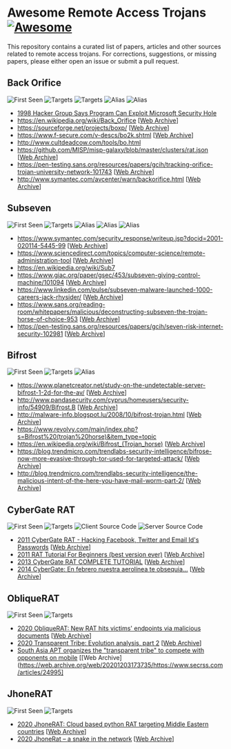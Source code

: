 # Awesome Remote Access Trojans [![Awesome](https://awesome.re/badge.svg)](https://awesome.re)

This repository contains a curated list of papers, articles and other sources related to remote access trojans. For corrections, suggestions, or missing papers, please either open an issue or submit a pull request.

## Back Orifice
![First Seen](https://img.shields.io/badge/Year-1998-blue) ![Targets](https://img.shields.io/badge/Targets-Windows-orange) ![Targets](https://img.shields.io/badge/Targets-Unix-orange) ![Alias](https://img.shields.io/badge/Alias-BO2K-503040) ![Alias](https://img.shields.io/badge/Alias-Body%20Odour-503040) 

* [1998 Hacker Group Says Program Can Exploit Microsoft Security Hole](https://archive.nytimes.com/www.nytimes.com/library/tech/98/08/cyber/articles/04hacker.html)
* https://en.wikipedia.org/wiki/Back_Orifice [[Web Archive](https://web.archive.org/web/20200429081647/https://en.wikipedia.org/wiki/Back_Orifice)] 
* https://sourceforge.net/projects/boxp/ [[Web Archive](https://web.archive.org/web/20160731115412/https://sourceforge.net/projects/boxp/)] 
* https://www.f-secure.com/v-descs/bo2k.shtml [[Web Archive](https://web.archive.org/web/20191227143749/https://www.f-secure.com/v-descs/bo2k.shtml)] 
* http://www.cultdeadcow.com/tools/bo.html
* https://github.com/MISP/misp-galaxy/blob/master/clusters/rat.json [[Web Archive](https://web.archive.org/web/20200518134647/https://github.com/MISP/misp-galaxy/blob/master/clusters/rat.json)] 
* https://pen-testing.sans.org/resources/papers/gcih/tracking-orifice-trojan-university-network-101743 [[Web Archive](https://web.archive.org/web/20190608080456/https://pen-testing.sans.org/resources/papers/gcih/tracking-orifice-trojan-university-network-101743)]
* http://www.symantec.com/avcenter/warn/backorifice.html [[Web Archive](https://web.archive.org/web/20190608080457/http://www.symantec.com/avcenter/warn/backorifice.html)] 

## Subseven
![First Seen](https://img.shields.io/badge/Year-1999-blue) ![Targets](https://img.shields.io/badge/Targets-Windows-orange) ![Alias](https://img.shields.io/badge/Alias-Sub7-503040) ![Alias](https://img.shields.io/badge/Alias-Backdoor%20G-503040) ![Alias](https://img.shields.io/badge/Alias-Sub7Server-503040) 

* https://www.symantec.com/security_response/writeup.jsp?docid=2001-020114-5445-99 [[Web Archive](https://web.archive.org/web/20190211200320/https://www.symantec.com/security-center/writeup/2001-020114-5445-99)] 
* https://www.sciencedirect.com/topics/computer-science/remote-administration-tool [[Web Archive](https://web.archive.org/web/20201008145609/https://www.sciencedirect.com/topics/computer-science/remote-administration-tool)] 
* https://en.wikipedia.org/wiki/Sub7
* https://www.giac.org/paper/gsec/453/subseven-giving-control-machine/101094 [[Web Archive](https://web.archive.org/web/20201008145832/https://www.giac.org/paper/gsec/453/subseven-giving-control-machine/101094)] 
* https://www.linkedin.com/pulse/subseven-malware-launched-1000-careers-jack-rhysider/ [[Web Archive](https://web.archive.org/web/20201008150036/https://www.linkedin.com/pulse/subseven-malware-launched-1000-careers-jack-rhysider/)] 
* https://www.sans.org/reading-room/whitepapers/malicious/deconstructing-subseven-the-trojan-horse-of-choice-953 [[Web Archive](https://web.archive.org/web/20140202135110/http://www.sans.org/reading-room/whitepapers/malicious/deconstructing-subseven-the-trojan-horse-of-choice-953)] 
* https://pen-testing.sans.org/resources/papers/gcih/seven-risk-internet-security-102981 [[Web Archive](https://web.archive.org/web/20150922142519/http://pen-testing.sans.org/resources/papers/gcih/seven-risk-internet-security-102981)] 

## Bifrost
![First Seen](https://img.shields.io/badge/Year-2004-blue) ![Targets](https://img.shields.io/badge/Targets-Windows-orange) ![Alias](https://img.shields.io/badge/Alias-Bifrose-503040) 

* https://www.planetcreator.net/study-on-the-undetectable-server-bifrost-1-2d-for-the-av/ [[Web Archive](https://web.archive.org/save/https://www.planetcreator.net/study-on-the-undetectable-server-bifrost-1-2d-for-the-av/)] 
* http://www.pandasecurity.com/cyprus/homeusers/security-info/54909/Bifrost.B [[Web Archive](https://web.archive.org/web/20200518183218/https://www.pandasecurity.com/en/security-info/?idVirus=54909)] 
* http://malware-info.blogspot.lu/2008/10/bifrost-trojan.html [[Web Archive](https://web.archive.org/web/20100719210545/http://malware-info.blogspot.com/2008/10/bifrost-trojan.html)] 
* https://www.revolvy.com/main/index.php?s=Bifrost%20(trojan%20horse)&item_type=topic 
* https://en.wikipedia.org/wiki/Bifrost_(Trojan_horse) [[Web Archive](https://web.archive.org/web/20190323091003/http://en.wikipedia.org/wiki/Bifrost_(Trojan_horse))] 
* https://blog.trendmicro.com/trendlabs-security-intelligence/bifrose-now-more-evasive-through-tor-used-for-targeted-attack/ [[Web Archive](https://web.archive.org/web/20190807233120/https://blog.trendmicro.com/trendlabs-security-intelligence/bifrose-now-more-evasive-through-tor-used-for-targeted-attack/)] 
* http://blog.trendmicro.com/trendlabs-security-intelligence/the-malicious-intent-of-the-here-you-have-mail-worm-part-2/ [[Web Archive](https://web.archive.org/web/20160611083959/http://blog.trendmicro.com/trendlabs-security-intelligence/the-malicious-intent-of-the-here-you-have-mail-worm-part-2/)] 

## CyberGate RAT

![First Seen](https://img.shields.io/badge/Year-2011-blue) ![Targets](https://img.shields.io/badge/Targets-Windows-orange) ![Client Source Code](https://img.shields.io/badge/Client-delphi-yellow) ![Server Source Code](https://img.shields.io/badge/Server-C++-yellow)

- [2011 CyberGate RAT - Hacking Facebook, Twitter and Email Id's Passwords](http://www.hackersthirst.com/2011/03/cybergate-rat-hacking-facebook-twitter.html) [[Web Archive](https://web.archive.org/web/20110404045714/http://www.hackersthirst.com/2011/03/cybergate-rat-hacking-facebook-twitter.html)]
- [2011 RAT Tutorial For Beginners (best version ever)](http://mrwecheat-hacker.blogspot.com/2011/12/rat-tutorial-for-dummies-best-version.html) [[Web Archive](https://web.archive.org/web/20131127165255/http://mrwecheat-hacker.blogspot.com/2011/12/rat-tutorial-for-dummies-best-version.html)]
- [2013 CyberGate RAT COMPLETE TUTORIAL](https://atjeh-vb6.blogspot.com/2013/05/cybergate-rat-complete-tutorial.html) [[Web Archive](https://web.archive.org/web/20201008135258/https://atjeh-vb6.blogspot.com/2013/05/cybergate-rat-complete-tutorial.html)]
- [2014 CyberGate: En febrero nuestra aerolínea te obsequia...](http://oberheimdmx.blogspot.nl/2014/01/cybergate-en-febrero-nuestra-obsequia.html) [[Web Archive](https://web.archive.org/web/20201008135727/http://oberheimdmx.blogspot.com/2014/01/cybergate-en-febrero-nuestra-obsequia.html)] 

## ObliqueRAT

![First Seen](https://img.shields.io/badge/Year-2020-blue) ![Targets](https://img.shields.io/badge/Targets-Windows-orange)

- [2020 ObliqueRAT: New RAT hits victims' endpoints via malicious documents](https://blog.talosintelligence.com/2020/02/obliquerat-hits-victims-via-maldocs.html) [[Web Archive](https://web.archive.org/web/20200311091640/https://blog.talosintelligence.com/2020/02/obliquerat-hits-victims-via-maldocs.html)]
- [2020 Transparent Tribe: Evolution analysis, part 2](https://securelist.com/transparent-tribe-part-2/98233/) [[Web Archive](https://web.archive.org/web/20201026064017/https://securelist.com/transparent-tribe-part-2/98233/)]
- [South Asia APT organizes the "transparent tribe" to compete with opponents on mobile](https://www.secrss.com/articles/24995) [[Web Archive](https://web.archive.org/web/20201203173735/https://www.secrss.com/articles/24995]

## JhoneRAT

![First Seen](https://img.shields.io/badge/Year-2019-blue) ![Targets](https://img.shields.io/badge/Targets-Windows-orange)

- [2020 JhoneRAT: Cloud based python RAT targeting Middle Eastern countries](https://blog.talosintelligence.com/2020/01/jhonerat.html) [[Web Archive](https://web.archive.org/web/20200411085247/https://blog.talosintelligence.com/2020/01/jhonerat.html)]
- [2020 JhoneRat – a snake in the network](https://www.cyjax.com/2020/01/21/jhonerat-a-multi-stage-targeted-malware-infection/) [[Web Archive](https://web.archive.org/web/20200922080847/https://www.cyjax.com/2020/01/21/jhonerat-a-multi-stage-targeted-malware-infection/)]
